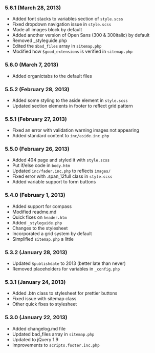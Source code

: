 ### 5.6.1 (March 28, 2013)

* Added font stacks to variables section of `style.scss`
* Fixed dropdown navigation issue in `style.scss`
* Made all images block by default
* Added another version of Open Sans (300 & 300italic) by default
* Removed _styleguide.php
* Edited the `$bad_files` array in `sitemap.php`
* Modified how `$good_extensions` is verified in `sitemap.php`

### 5.6.0 (March 7, 2013)

* Added organictabs to the default files

### 5.5.2 (February 28, 2013)

* Added some styling to the aside element in `style.scss`
* Updated section elements in footer to reflect grid pattern

### 5.5.1 (February 27, 2013)

* Fixed an error with validation warning images not appearing
* Added standard content to `inc/aside.inc.php`

### 5.5.0 (February 26, 2013)

* Added 404 page and styled it with `style.scss`
* Put if/else code in `body.htm`
* Updated `inc/fader.inc.php` to reflects `images/`
* Fixed error with .span_12full class in `style.scss`
* Added variable support to form buttons

### 5.4.0 (February 1, 2013)

* Added support for compass
* Modified readme.md
* Quick fixes on `header.htm`
* Added `_styleguide.php`
* Changes to the stylesheet
* Incorporated a grid system by default
* Simplified `sitemap.php` a little

### 5.3.2 (January 28, 2013)

* Updated `$publishdate` to 2013 (better late than never)
* Removed placeholders for variables in `_config.php` 

### 5.3.1 (January 24, 2013)

* Added .btn class to stylesheet for prettier buttons
* Fixed issue with sitemap class
* Other quick fixes to stylesheet

### 5.3.0 (January 22, 2013)

* Added changelog.md file
* Updated bad_files array in `sitemap.php`
* Updated to jQuery 1.9
* Improvements to `scripts.footer.inc.php`